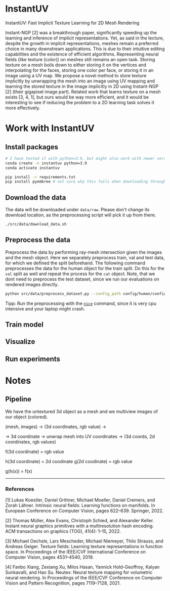 # InstantUV
InstantUV: Fast Implicit Texture Learning for 2D Mesh Rendering

Instant-NGP [2] was a breakthrough paper, significantly speeding up the learning and inference of
implicit representations. Yet, as said in the lecture, despite the growth in implicit representations,
meshes remain a preferred choice in many downstream applications. This is due to their intuitive
editing capabilities and the existence of efficient algorithms. Representing neural fields (like texture
(color)) on meshes still remains an open task. Storing texture on a mesh boils down to either storing
it on the vertices and interpolating for the faces, storing one color per face, or storing it in an image
using a UV map. We propose a novel method to store texture implicitly by unwrapping the mesh
into an image using UV mapping and learning the stored texture in the image implicitly in 2D using
Instant-NGP [2] (their gigapixel image part). Related work that learns texture on a mesh exists
[3, 4, 1], but ours would be way more efficient, and it would be interesting to see if reducing the
problem to a 2D learning task solves it more effectively.

# Work with InstantUV

## Install packages

```bash
# I have tested it with python=3.9, but might also work with newer version
conda create -n instantuv python=3.9
conda activate instantuv
```

```bash
pip install -r requirements.txt
pip install pyembree # not sure why this fails when downloading through requirements.txt
```

## Download the data
The data will be downloaded under `data/raw`. Please don't change its download location, as the preprocessing script will pick it up from there. 
```bash
./src/data/download_data.sh
```

## Preprocess the data
Preprocess the data by performing ray-mesh intersection given the images and the mesh object. Here we separately preprocess train, val and test data, for which we defined the split beforehand. The following command preprocesses the data for the human object for the train split. Do this for the `val` split as well and repeat the process for the `cat` object. Note, that we dont need to preprocess the test dataset, since we run our evaluations on rendered images directly.
```bash
python src/data/preprocess_dataset.py --config_path config/human/config_human.yaml --split train
```
Tipp: Run the preprocessing with the [`nice`](https://man7.org/linux/man-pages/man2/nice.2.html) command, since it is very cpu intensive and your laptop might crash. 


## Train model


## Visualize

## Run experiments


# Notes
## Pipeline 

We have the untextured 3d object as a mesh and we multiview images of our object (colored).

(mesh, images) -> (3d coordinates, rgb value) -> 

-> 3d coordinate -> unwrap mesh into UV coordinates -> (3d coords, 2d coordinates, rgb values)
 
 f(3d coordinate) = rgb value

 h(3d coordinate) = 2d coodinate
 g(2d coodinate) = rgb value

 g(h(x)) = f(x)

<hr/>

### References

[1] Lukas Koestler, Daniel Grittner, Michael Moeller, Daniel Cremers, and Zorah Lähner. Intrinsic
neural fields: Learning functions on manifolds. In European Conference on Computer Vision,
pages 622–639. Springer, 2022. 

[2] Thomas Müller, Alex Evans, Christoph Schied, and Alexander Keller. Instant neural graphics
primitives with a multiresolution hash encoding. ACM transactions on graphics (TOG), 41(4):
1–15, 2022.

[3] Michael Oechsle, Lars Mescheder, Michael Niemeyer, Thilo Strauss, and Andreas Geiger. Texture
fields: Learning texture representations in function space. In Proceedings of the IEEE/CVF
International Conference on Computer Vision, pages 4531–4540, 2019.

[4] Fanbo Xiang, Zexiang Xu, Milos Hasan, Yannick Hold-Geoffroy, Kalyan Sunkavalli, and Hao
Su. Neutex: Neural texture mapping for volumetric neural rendering. In Proceedings of the
IEEE/CVF Conference on Computer Vision and Pattern Recognition, pages 7119–7128, 2021.
